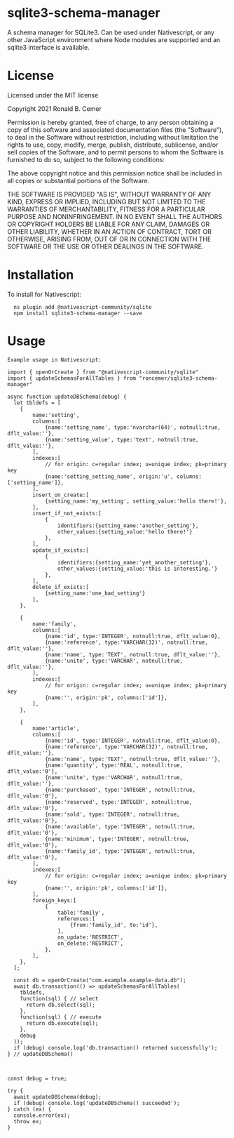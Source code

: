 # sqlite3-schema-manager

A schema manager for SQLite3.  Can be used under Nativescript, or any other JavaScript environment where Node modules are supported and an sqlite3 interface is available.

# License

Licensed under the MIT license

Copyright 2021 Ronald B. Cemer

Permission is hereby granted, free of charge, to any person obtaining a copy of this software and associated documentation files (the "Software"), to deal in the Software without restriction, including without limitation the rights to use, copy, modify, merge, publish, distribute, sublicense, and/or sell copies of the Software, and to permit persons to whom the Software is furnished to do so, subject to the following conditions:

The above copyright notice and this permission notice shall be included in all copies or substantial portions of the Software.

THE SOFTWARE IS PROVIDED "AS IS", WITHOUT WARRANTY OF ANY KIND, EXPRESS OR IMPLIED, INCLUDING BUT NOT LIMITED TO THE WARRANTIES OF MERCHANTABILITY, FITNESS FOR A PARTICULAR PURPOSE AND NONINFRINGEMENT. IN NO EVENT SHALL THE AUTHORS OR COPYRIGHT HOLDERS BE LIABLE FOR ANY CLAIM, DAMAGES OR OTHER LIABILITY, WHETHER IN AN ACTION OF CONTRACT, TORT OR OTHERWISE, ARISING FROM, OUT OF OR IN CONNECTION WITH THE SOFTWARE OR THE USE OR OTHER DEALINGS IN THE SOFTWARE.

# Installation

To install for Nativescript:
```
  ns plugin add @nativescript-community/sqlite
  npm install sqlite3-schema-manager --save
```

# Usage

```
Example usage in Nativescript:

import { openOrCreate } from "@nativescript-community/sqlite"
import { updateSchemasForAllTables } from "roncemer/sqlite3-schema-manager"

async function updateDBSchema(debug) {
  let tbldefs = [
    {
        name:'setting',
        columns:[
            {name:'setting_name', type:'nvarchar(64)', notnull:true, dflt_value:''},
            {name:'setting_value', type:'text', notnull:true, dflt_value:''},
        ],
        indexes:[
            // for origin: c=regular index; u=unique index; pk=primary key
            {name:'setting_setting_name', origin:'u', columns:['setting_name']},
        ],
        insert_on_create:[
            {setting_name:'my_setting', setting_value:'hello there!'},
        ],
        insert_if_not_exists:[
            {
                identifiers:{setting_name:'another_setting'},
                other_values:{setting_value:'hello there!'}
            },
        ],
        update_if_exists:[
            {
                identifiers:{setting_name:'yet_another_setting'},
                other_values:{setting_value:'this is interesting.'}
            },
        ],
        delete_if_exists:[
            {setting_name:'one_bad_setting'}
        ],
    },

    {
        name:'family',
        columns:[
            {name:'id', type:'INTEGER', notnull:true, dflt_value:0},
            {name:'reference', type:'VARCHAR(32)', notnull:true, dflt_value:''},
            {name:'name', type:'TEXT', notnull:true, dflt_value:''},
            {name:'unite', type:'VARCHAR', notnull:true, dflt_value:''},
        ],
        indexes:[
            // for origin: c=regular index; u=unique index; pk=primary key
            {name:'', origin:'pk', columns:['id']},
        ],
    },

    {
        name:'article',
        columns:[
            {name:'id', type:'INTEGER', notnull:true, dflt_value:0},
            {name:'reference', type:'VARCHAR(32)', notnull:true, dflt_value:''},
            {name:'name', type:'TEXT', notnull:true, dflt_value:''},
            {name:'quantity', type:'REAL', notnull:true, dflt_value:'0'},
            {name:'unite', type:'VARCHAR', notnull:true, dflt_value:''},
            {name:'purchased', type:'INTEGER', notnull:true, dflt_value:'0'},
            {name:'reserved', type:'INTEGER', notnull:true, dflt_value:'0'},
            {name:'sold', type:'INTEGER', notnull:true, dflt_value:'0'},
            {name:'available', type:'INTEGER', notnull:true, dflt_value:'0'},
            {name:'minimum', type:'INTEGER', notnull:true, dflt_value:'0'},
            {name:'family_id', type:'INTEGER', notnull:true, dflt_value:'0'},
        ],
        indexes:[
            // for origin: c=regular index; u=unique index; pk=primary key
            {name:'', origin:'pk', columns:['id']},
        ],
        foreign_keys:[
            {
                table:'family',
                references:[
                    {from:'family_id', to:'id'},
                ],
                on_update:'RESTRICT',
                on_delete:'RESTRICT',
            },
        ],
    },
  ];

  const db = openOrCreate("com.example.example-data.db");
  await db.transaction(() => updateSchemasForAllTables(
    tbldefs,
    function(sql) { // select
      return db.select(sql);
    },
    function(sql) { // execute
      return db.execute(sql);
    },
    debug
  ));
  if (debug) console.log('db.transaction() returned successfully');
} // updateDBSchema()



const debug = true;

try {
  await updateDBSchema(debug);
  if (debug) console.log('updateDBSchema() succeeded');
} catch (ex) {
  console.error(ex);
  throw ex;
}
```
